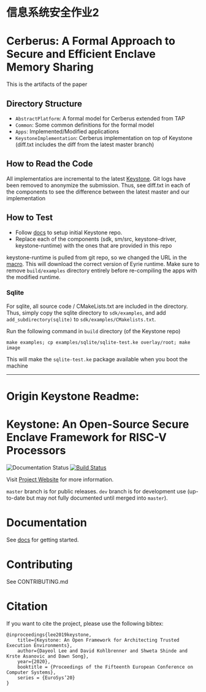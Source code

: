 # 信息系统安全作业2

# Cerberus: A Formal Approach to Secure and Efficient Enclave Memory Sharing

This is the artifacts of the paper 

## Directory Structure

* `AbstractPlatform`: A formal model for Cerberus extended from TAP
* `Common`: Some common definitions for the formal model
* `Apps`: Implemented/Modified applications
* `KeystoneImplementation`: Cerberus implementation on top of Keystone (diff.txt includes the diff from the latest master branch)

## How to Read the Code

All implementatios are incremental to the latest [Keystone](https://github.com/keystone-enclave/keystone).
Git logs have been removed to anonymize the submission.
Thus, see diff.txt in each of the components to see the difference between the latest master and our implementation

## How to Test

* Follow [docs](https://docs.keystone-enclave.org) to setup initial Keystone repo.
* Replace each of the components (sdk, sm/src, keystone-driver, keystone-runtime) with the ones that are provided in this repo

keystone-runtime is pulled from git repo, so we changed the URL in the [macro](https://github.com/anonymous1721/TAPC/tree/main/KeystoneImplementation/sdk/macros.cmake). This will download the correct version of Eyrie runtime.
Make sure to remove `build/examples` directory entirely before re-compiling the apps with the modified runtime.

### Sqlite

For sqlite, all source code / CMakeLists.txt are included in the directory.
Thus, simply copy the sqlite directory to `sdk/examples`, and add `add_subdirectory(sqlite)` to `sdk/examples/CMakelists.txt`.

Run the following command in `build` directory (of the Keystone repo)

```
make examples; cp examples/sqlite/sqlite-test.ke overlay/root; make image
```

This will make the `sqlite-test.ke` package available when you boot the machine

----
# Origin Keystone Readme:
# Keystone: An Open-Source Secure Enclave Framework for RISC-V Processors

![Documentation Status](https://readthedocs.org/projects/keystone-enclave/badge/)
[![Build Status](https://travis-ci.org/keystone-enclave/keystone.svg?branch=master)](https://travis-ci.org/keystone-enclave/keystone/)

Visit [Project Website](https://keystone-enclave.org) for more information.

`master` branch is for public releases.
`dev` branch is for development use (up-to-date but may not fully documented until merged into `master`).

# Documentation

See [docs](http://docs.keystone-enclave.org) for getting started.

# Contributing

See CONTRIBUTING.md

# Citation

If you want to cite the project, please use the following bibtex:

```
@inproceedings{lee2019keystone,
    title={Keystone: An Open Framework for Architecting Trusted Execution Environments},
    author={Dayeol Lee and David Kohlbrenner and Shweta Shinde and Krste Asanovic and Dawn Song},
    year={2020},
    booktitle = {Proceedings of the Fifteenth European Conference on Computer Systems},
    series = {EuroSys’20}
}
```
